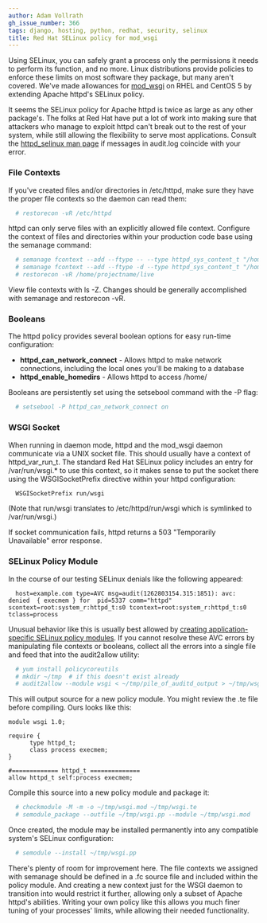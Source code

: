 ```yaml
---
author: Adam Vollrath
gh_issue_number: 366
tags: django, hosting, python, redhat, security, selinux
title: Red Hat SELinux policy for mod_wsgi
---
```




Using SELinux, you can safely grant a process only the permissions it needs to perform its function, and no more.  Linux distributions provide policies to enforce these limits on most software they package, but many aren't covered. We've made allowances for [mod_wsgi](http://code.google.com/p/modwsgi/) on RHEL and CentOS 5 by extending Apache httpd's SELinux policy.

It seems the SELinux policy for Apache httpd is twice as large as any other package's.  The folks at Red Hat have put a lot of work into making sure that attackers who manage to exploit httpd can't break out to the rest of your system, while still allowing the flexibility to serve most applications.  Consult the [httpd_selinux man page](http://linux.die.net/man/8/httpd_selinux) if messages in audit.log coincide with your error.

###  File Contexts 

If you've created files and/or directories in /etc/httpd, make sure they have the proper file contexts so the daemon can read them:

```bash
  # restorecon -vR /etc/httpd
```

httpd can only serve files with an explicitly allowed file context.  Configure the context of files and directories within your production code base using the semanage command:

```bash
  # semanage fcontext --add --ftype -- --type httpd_sys_content_t "/home/projectname/live(/.*)?"
  # semanage fcontext --add --ftype -d --type httpd_sys_content_t "/home/projectname/live(/.*)?"
  # restorecon -vR /home/projectname/live
```

View file contexts with ls -Z.  Changes should be generally accomplished with semanage and restorecon -vR.

###  Booleans 

The httpd policy provides several boolean options for easy run-time configuration:

- **httpd_can_network_connect** - Allows httpd to make network connections, including the local ones you'll be making to a database
- **httpd_enable_homedirs** - Allows httpd to access /home/

Booleans are persistently set using the setsebool command with the -P flag:

```bash
  # setsebool -P httpd_can_network_connect on
```

###  WSGI Socket 

When running in daemon mode, httpd and the mod_wsgi daemon communicate via a UNIX socket file. This should usually have a context of httpd_var_run_t. The standard Red Hat SELinux policy includes an entry for /var/run/wsgi.* to use this context, so it makes sense to put the socket there using the WSGISocketPrefix directive within your httpd configuration:

```bash
  WSGISocketPrefix run/wsgi
```

(Note that run/wsgi translates to /etc/httpd/run/wsgi which is symlinked to /var/run/wsgi.)

If socket communication fails, httpd returns a 503 "Temporarily Unavailable" error response.

###  SELinux Policy Module 

In the course of our testing SELinux denials like the following appeared:

```nohighlight
  host=example.com type=AVC msg=audit(1262803154.315:1851): avc:  denied  { execmem } for  pid=5337 comm="httpd" scontext=root:system_r:httpd_t:s0 tcontext=root:system_r:httpd_t:s0 tclass=process
```

Unusual behavior like this is usually best allowed by [creating application-specific SELinux policy modules](http://fedoraproject.org/wiki/SELinux/LoadableModules/Audit2allow). If you cannot resolve these AVC errors by manipulating file contexts or booleans, collect all the errors into a single file and feed that into the audit2allow utility:

```bash
  # yum install policycoreutils
  # mkdir ~/tmp  # if this doesn't exist already
  # audit2allow --module wsgi < ~/tmp/pile_of_auditd_output > ~/tmp/wsgi.te
```

This will output source for a new policy module. You might review the .te file before compiling. Ours looks like this:

```nohighlight
module wsgi 1.0;

require {
      type httpd_t;
      class process execmem;
}

#============= httpd_t ==============
allow httpd_t self:process execmem;
```

Compile this source into a new policy module and package it:

```bash
  # checkmodule -M -m -o ~/tmp/wsgi.mod ~/tmp/wsgi.te
  # semodule_package --outfile ~/tmp/wsgi.pp --module ~/tmp/wsgi.mod
```

Once created, the module may be installed permanently into any compatible system's SELinux configuration:

```bash
  # semodule --install ~/tmp/wsgi.pp
```

There's plenty of room for improvement here. The file contexts we assigned with semanage should be defined in a .fc source file and included within the policy module. And creating a new context just for the WSGI daemon to transition into would restrict it further, allowing only a subset of Apache httpd's abilities. Writing your own policy like this allows you much finer tuning of your processes' limits, while allowing their needed functionality.


